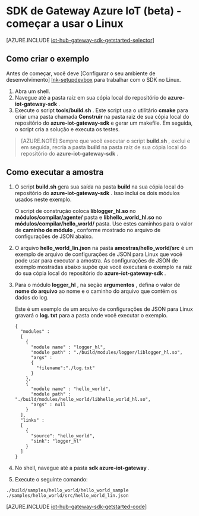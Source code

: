 <properties
    pageTitle="Começar a usar o SDK do Gateway de Hub IoT | Microsoft Azure"
    description="Este passo a passo SDK do Azure IoT Gateway usa Linux para ilustrar conceitos-chave que você deve compreender quando você usa o SDK do Azure IoT Gateway."
    services="iot-hub"
    documentationCenter=""
    authors="chipalost"
    manager="timlt"
    editor=""/>

<tags
     ms.service="iot-hub"
     ms.devlang="cpp"
     ms.topic="get-started-article"
     ms.tgt_pltfrm="na"
     ms.workload="na"
     ms.date="08/25/2016"
     ms.author="andbuc"/>


# <a name="azure-iot-gateway-sdk-beta---get-started-using-linux"></a>SDK de Gateway Azure IoT (beta) - começar a usar o Linux

[AZURE.INCLUDE [iot-hub-gateway-sdk-getstarted-selector](../../includes/iot-hub-gateway-sdk-getstarted-selector.md)]

## <a name="how-to-build-the-sample"></a>Como criar o exemplo

Antes de começar, você deve [Configurar o seu ambiente de desenvolvimento] [ lnk-setupdevbox] para trabalhar com o SDK no Linux.

1. Abra um shell.
2. Navegue até a pasta raiz em sua cópia local do repositório do **azure-iot-gateway-sdk** .
3. Execute o script **tools/build.sh** . Este script usa o utilitário **cmake** para criar uma pasta chamada **Construir** na pasta raiz de sua cópia local do repositório do **azure-iot-gateway-sdk** e gerar um makefile. Em seguida, o script cria a solução e executa os testes.

> [AZURE.NOTE]  Sempre que você executar o script **build.sh** , exclui e em seguida, recria a pasta **build** na pasta raiz de sua cópia local do repositório do **azure-iot-gateway-sdk** .

## <a name="how-to-run-the-sample"></a>Como executar a amostra

1. O script **build.sh** gera sua saída na pasta **build** na sua cópia local do repositório do **azure-iot-gateway-sdk** . Isso inclui os dois módulos usados neste exemplo.

    O script de construção coloca **liblogger_hl.so** no **módulos/compilar/agente/** pasta e **libhello_world_hl.so** no **módulos/compilar/hello_world/** pasta. Use estes caminhos para o valor de **caminho de módulo** , conforme mostrado no arquivo de configurações de JSON abaixo.

2. O arquivo **hello_world_lin.json** na pasta **amostras/hello_world/src** é um exemplo de arquivo de configurações de JSON para Linux que você pode usar para executar a amostra. As configurações de JSON de exemplo mostradas abaixo supõe que você executará o exemplo na raiz do sua cópia local do repositório do **azure-iot-gateway-sdk** .

3. Para o módulo **logger_hl** , na seção **argumentos** , defina o valor de **nome do arquivo** ao nome e o caminho do arquivo que contém os dados do log.

    Este é um exemplo de um arquivo de configurações de JSON para Linux gravará o **log. txt** para a pasta onde você executar o exemplo.

    ```
    {
      "modules" :
      [ 
        {
          "module name" : "logger_hl",
          "module path" : "./build/modules/logger/liblogger_hl.so",
          "args" : 
          {
            "filename":"./log.txt"
          }
        },
        {
          "module name" : "hello_world",
          "module path" : "./build/modules/hello_world/libhello_world_hl.so",
          "args" : null
        }
      ],
      "links" :
      [
        {
          "source": "hello_world",
          "sink": "logger_hl"
        }
      ]
    }
    ```

3. No shell, navegue até a pasta **sdk azure-iot-gateway** .
4. Execute o seguinte comando:
  
  ```
  ./build/samples/hello_world/hello_world_sample ./samples/hello_world/src/hello_world_lin.json
  ``` 

[AZURE.INCLUDE [iot-hub-gateway-sdk-getstarted-code](../../includes/iot-hub-gateway-sdk-getstarted-code.md)]

<!-- Links -->
[lnk-setupdevbox]: https://github.com/Azure/azure-iot-gateway-sdk/blob/master/doc/devbox_setup.md
